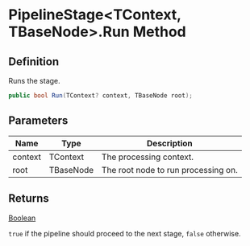 # PipelineStage&lt;TContext, TBaseNode&gt;.Run Method
## Definition

Runs the stage.

```c#
public bool Run(TContext? context, TBaseNode root);
```

## Parameters

| Name | Type | Description |
| ---- | ---- | ----------- |
| context | TContext | The processing context. |
| root | TBaseNode | The root node to run processing on. |

## Returns

[Boolean](https://learn.microsoft.com/en-gb/dotnet/api/System.Boolean)

`true` if the pipeline should proceed to the next stage, `false` otherwise.
